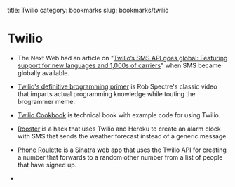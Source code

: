 title: Twilio
category: bookmarks
slug: bookmarks/twilio

# Twilio
* The Next Web had an article on 
  "[Twilio’s SMS API goes global: Featuring support for new languages and 1,000s of carriers](http://thenextweb.com/dd/2012/07/12/twilios-sms-api-goes-global-featuring-support-for-new-languages-and-1000s-of-carriers/)"
  when SMS became globally available.

* [Twilio's definitive brogramming primer](https://www.youtube.com/watch?v=Qi_AAqi0RZM&t=2m51s)
  is Rob Spectre's classic video that imparts actual programming knowledge
  while touting the brogrammer meme.

* [Twilio Cookbook](http://www.amazon.com/Twilio-Cookbook-ebook/dp/B00FAKCK4Y/)
  is technical book with example code for using Twilio.

* [Rooster](http://blog.leanstack.io/rooster-your-personal-sms-wake-up-call-and-weather-forecast-service/)
  is a hack that uses Twilio and Heroku to create an alarm clock with SMS
  that sends the weather forecast instead of a generic message.

* [Phone Roulette](http://blog.leanstack.io/phone-roulette-talk-to-strangers-using-twilio-heroku/)
  is a Sinatra web app that uses the Twilio API for creating a number that
  forwards to a random other number from a list of people that have signed up.

* 
  
